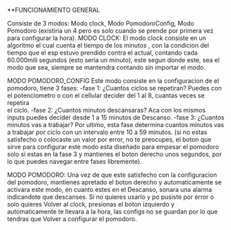 **FUNCIONAMIENTO GENERAL

Consiste de 3 modos: Modo clock, Modo PomodoroConfig, Modo Pomodoro (existiria un 4 pero es solo cuando se prende por primera vez para configurar la hora).
MODO CLOCK: 
El modo clock consiste en un algoritmo el cual cuenta el tiempo de los minutos , con la condicion del tiempo que el esp estuvo prendido contra el actual, contando cada 60.000mili segundos (esto seria un minuto), este segun donde este, sea el modo que sea, siempre se mantendra contando sin importar el modo.

MODO POMODORO_CONFIG
Este modo consiste en la configuracion de el pomodoro, tiene 3 fases:
	-fase 1: ¿Cuantos ciclos se repetiran? 
    Puedes con el potenciometro o con el cellular decider del 1 al 8, cuantas veces se repetira             
    el ciclo.
  -fase 2: ¿Cuantos minutos descansaras?
 		Aca con los mismos inputs puedes decider desde 1 a 15 minutos de Descanso.
	-fase 3: ¿Cuantos minutos vas a trabajar?
    Por ultimo, esta fase determina cuantos minutos vas a trabajar por ciclo con un intervalo entre  10 a 59 minutos.
    (si no estas satisfecho o colocaste un valor por error, no te preocupes, el boton que sirve para configurar este modo esta diseñado para empesar el pomodoro solo si estas en la fase 3 y mantienes el boton derecho unos segundos, por lo que puedes navegar entre fases libremente).

MODO POMODORO:
Una vez de que este satisfecho con la configuracion del pomodoro, mantienes apretado el boton derecho y automaticamente se activara este modo, en cuanto estes en el Descanso, sonara una alarma indicandote que descanses. Si no quieres usarlo y po pusiste por error o solo quieres Volver al clock, presionas el boton izquierdo y automaticamente te llevara a la hora, las configs no se guardan por lo que tendras que Volver a configurar el pomodoro.
